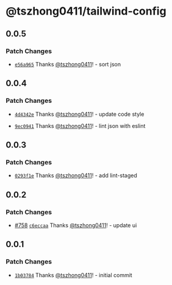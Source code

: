 # @tszhong0411/tailwind-config

## 0.0.5

### Patch Changes

- [`e56a965`](https://github.com/tszhong0411/honghong.me/commit/e56a96595ccc1d702377c74d3329d77f247c22ca) Thanks [@tszhong0411](https://github.com/tszhong0411)! - sort json

## 0.0.4

### Patch Changes

- [`4d4342e`](https://github.com/tszhong0411/honghong.me/commit/4d4342e75709ba9939561b76171466e2e6becac9) Thanks [@tszhong0411](https://github.com/tszhong0411)! - update code style

- [`9ec0941`](https://github.com/tszhong0411/honghong.me/commit/9ec0941334638c7a6d2d57c1977665c8f6b4b239) Thanks [@tszhong0411](https://github.com/tszhong0411)! - lint json with eslint

## 0.0.3

### Patch Changes

- [`0293f1e`](https://github.com/tszhong0411/honghong.me/commit/0293f1eef1160f3746fc1bdd5c7d914182f6c044) Thanks [@tszhong0411](https://github.com/tszhong0411)! - add lint-staged

## 0.0.2

### Patch Changes

- [#758](https://github.com/tszhong0411/honghong.me/pull/758) [`c6eccaa`](https://github.com/tszhong0411/honghong.me/commit/c6eccaab231468cdc92f800d06128902bccc79cf) Thanks [@tszhong0411](https://github.com/tszhong0411)! - update ui

## 0.0.1

### Patch Changes

- [`1b03784`](https://github.com/tszhong0411/honghong.me/commit/1b0378433c04b66405375bcc229cca5eeb7f0799) Thanks [@tszhong0411](https://github.com/tszhong0411)! - initial commit
